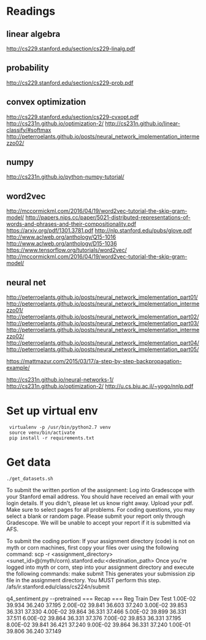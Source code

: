 # Readings

## linear algebra
http://cs229.stanford.edu/section/cs229-linalg.pdf

## probability
http://cs229.stanford.edu/section/cs229-prob.pdf

## convex optimization
http://cs229.stanford.edu/section/cs229-cvxopt.pdf
http://cs231n.github.io/optimization-2/
http://cs231n.github.io/linear-classify/#softmax
http://peterroelants.github.io/posts/neural_network_implementation_intermezzo02/

## numpy
http://cs231n.github.io/python-numpy-tutorial/

## word2vec
http://mccormickml.com/2016/04/19/word2vec-tutorial-the-skip-gram-model/
http://papers.nips.cc/paper/5021-distributed-representations-of-words-and-phrases-and-their-compositionality.pdf
https://arxiv.org/pdf/1301.3781.pdf
http://nlp.stanford.edu/pubs/glove.pdf
http://www.aclweb.org/anthology/Q15-1016
http://www.aclweb.org/anthology/D15-1036
https://www.tensorflow.org/tutorials/word2vec/
http://mccormickml.com/2016/04/19/word2vec-tutorial-the-skip-gram-model/


## neural net
http://peterroelants.github.io/posts/neural_network_implementation_part01/
http://peterroelants.github.io/posts/neural_network_implementation_intermezzo01/
http://peterroelants.github.io/posts/neural_network_implementation_part02/
http://peterroelants.github.io/posts/neural_network_implementation_part03/
http://peterroelants.github.io/posts/neural_network_implementation_intermezzo02/
http://peterroelants.github.io/posts/neural_network_implementation_part04/
http://peterroelants.github.io/posts/neural_network_implementation_part05/

https://mattmazur.com/2015/03/17/a-step-by-step-backpropagation-example/


http://cs231n.github.io/neural-networks-1/
http://cs231n.github.io/optimization-2/
http://u.cs.biu.ac.il/~yogo/nnlp.pdf




# Set up virtual env
```
 virtualenv -p /usr/bin/python2.7 venv
 source venv/bin/activate
 pip install -r requirements.txt
```

# Get data
```
./get_datasets.sh
```



To submit the written portion of the assignment:
Log into Gradescope with your Stanford email address. You should have received an email with your login details. If you didn't, please let us know right away.
Upload your pdf.
Make sure to select pages for all problems. For coding questions, you may select a blank or random page.
Please submit your report only through Gradescope. We will be unable to accept your report if it is submitted via AFS.
 
To submit the coding portion:
If your assignment directory (code) is not on myth or corn machines, first copy your files over using the following command:
scp -r <assignment_directory> <sunet_id>@(myth/corn).stanford.edu:<destination_path>
Once you're logged into myth or corn, step into your assignment directory and execute the following commands:
make submit
This generates your submission zip file in the assignment directory. You MUST perform this step.
/afs/ir.stanford.edu/class/cs224n/submit



q4_sentiment.py --pretrained
=== Recap ===
Reg		Train	Dev	Test
1.00E-02	39.934	36.240	37.195
2.00E-02	39.841	36.603	37.240
3.00E-02	39.853	36.331	37.330
4.00E-02	39.864	36.331	37.466
5.00E-02	39.899	36.331	37.511
6.00E-02	39.864	36.331	37.376
7.00E-02	39.853	36.331	37.195
8.00E-02	39.841	36.421	37.240
9.00E-02	39.864	36.331	37.240
1.00E-01	39.806	36.240	37.149